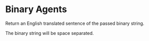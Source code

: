 # Binary Agents
Return an English translated sentence of the passed binary string.

The binary string will be space separated.
